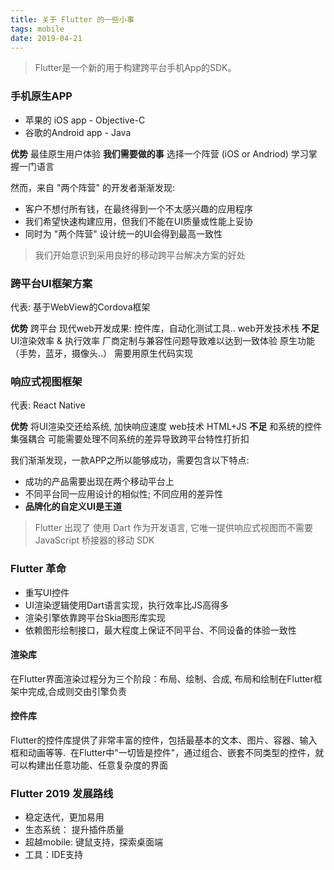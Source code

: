```yaml
---
title: 关于 Flutter 的一些小事
tags: mobile
date: 2019-04-21
---
```


> Flutter是一个新的用于构建跨平台手机App的SDK。

### 手机原生APP
- 苹果的 iOS app - Objective-C
- 谷歌的Android app - Java

**优势**
最佳原生用户体验
**我们需要做的事**
选择一个阵营 (iOS or Andriod)
学习掌握一门语言

然而，来自 "两个阵营" 的开发者渐渐发现:
- 客户不想付所有钱，在最终得到一个不太感兴趣的应用程序
- 我们希望快速构建应用，但我们不能在UI质量或性能上妥协
- 同时为 "两个阵营" 设计统一的UI会得到最高一致性

> 我们开始意识到采用良好的移动跨平台解决方案的好处

### 跨平台UI框架方案
代表: 基于WebView的Cordova框架

**优势**
跨平台
现代web开发成果: 控件库，自动化测试工具..
web开发技术栈
**不足**
UI渲染效率 & 执行效率
厂商定制与兼容性问题导致难以达到一致体验
原生功能（手势，蓝牙，摄像头..） 需要用原生代码实现

### 响应式视图框架
代表: React Native

**优势**
将UI渲染交还给系统, 加快响应速度
web技术 HTML+JS
**不足**
和系统的控件集强耦合
可能需要处理不同系统的差异导致跨平台特性打折扣

我们渐渐发现，一款APP之所以能够成功，需要包含以下特点:
* 成功的产品需要出现在两个移动平台上
* 不同平台同一应用设计的相似性; 不同应用的差异性
* **品牌化的自定义UI是王道**

> Flutter 出现了
> 使用 Dart 作为开发语言, 它唯一提供响应式视图而不需要 JavaScript 桥接器的移动 SDK

### Flutter 革命
- 重写UI控件
- UI渲染逻辑使用Dart语言实现，执行效率比JS高得多
- 渲染引擎依靠跨平台Skia图形库实现
- 依赖图形绘制接口，最大程度上保证不同平台、不同设备的体验一致性

#### 渲染库
在Flutter界面渲染过程分为三个阶段：布局、绘制、合成, 布局和绘制在Flutter框架中完成,合成则交由引擎负责

#### 控件库
Flutter的控件库提供了非常丰富的控件，包括最基本的文本、图片、容器、输入框和动画等等.  在Flutter中"一切皆是控件"，通过组合、嵌套不同类型的控件，就可以构建出任意功能、任意复杂度的界面

### Flutter 2019 发展路线
* 稳定迭代，更加易用
* 生态系统： 提升插件质量
* 超越mobile: 键鼠支持，探索桌面端
* 工具：IDE支持





